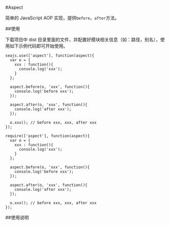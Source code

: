 #Aspect

简单的 JavaScript AOP 实现，提供``before``，``after``方法。

##使用

下载项目中 dist 目录里面的文件，并配置好模块相关信息（如：路径，别名），使用如下示例代码即可开始使用。

```
seajs.use(['aspect'], function(aspect){
  var o = {
    xxx : function(){
      console.log('xxx');
    }
  };
  
  aspect.before(o, 'xxx', function(){
    console.log('before xxx');
  });
  
  aspect.after(o, 'xxx', function(){
    console.log('after xxx');
  });
  
  o.xxx(); // before xxx, xxx, after xxx
});

require(['aspect'], function(aspect){
  var o = {
    xxx : function(){
      console.log('xxx');
    }
  };
  
  aspect.before(o, 'xxx', function(){
    console.log('before xxx');
  });
  
  aspect.after(o, 'xxx', function(){
    console.log('after xxx');
  });
  
  o.xxx(); // before xxx, xxx, after xxx
});
```

##使用说明
